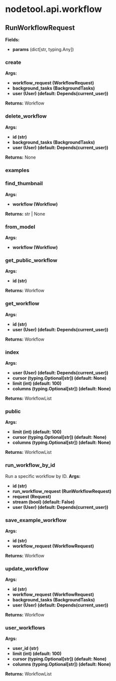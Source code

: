 # nodetool.api.workflow

## RunWorkflowRequest

**Fields:**
- **params** (dict[str, typing.Any])


### create

**Args:**
- **workflow_request (WorkflowRequest)**
- **background_tasks (BackgroundTasks)**
- **user (User) (default: Depends(current_user))**

**Returns:** Workflow

### delete_workflow

**Args:**
- **id (str)**
- **background_tasks (BackgroundTasks)**
- **user (User) (default: Depends(current_user))**

**Returns:** None

### examples

### find_thumbnail

**Args:**
- **workflow (Workflow)**

**Returns:** str | None

### from_model

**Args:**
- **workflow (Workflow)**

### get_public_workflow

**Args:**
- **id (str)**

**Returns:** Workflow

### get_workflow

**Args:**
- **id (str)**
- **user (User) (default: Depends(current_user))**

**Returns:** Workflow

### index

**Args:**
- **user (User) (default: Depends(current_user))**
- **cursor (typing.Optional[str]) (default: None)**
- **limit (int) (default: 100)**
- **columns (typing.Optional[str]) (default: None)**

**Returns:** WorkflowList

### public

**Args:**
- **limit (int) (default: 100)**
- **cursor (typing.Optional[str]) (default: None)**
- **columns (typing.Optional[str]) (default: None)**

**Returns:** WorkflowList

### run_workflow_by_id

Run a specific workflow by ID.
**Args:**
- **id (str)**
- **run_workflow_request (RunWorkflowRequest)**
- **request (Request)**
- **stream (bool) (default: False)**
- **user (User) (default: Depends(current_user))**

### save_example_workflow

**Args:**
- **id (str)**
- **workflow_request (WorkflowRequest)**

**Returns:** Workflow

### update_workflow

**Args:**
- **id (str)**
- **workflow_request (WorkflowRequest)**
- **background_tasks (BackgroundTasks)**
- **user (User) (default: Depends(current_user))**

**Returns:** Workflow

### user_workflows

**Args:**
- **user_id (str)**
- **limit (int) (default: 100)**
- **cursor (typing.Optional[str]) (default: None)**
- **columns (typing.Optional[str]) (default: None)**

**Returns:** WorkflowList

